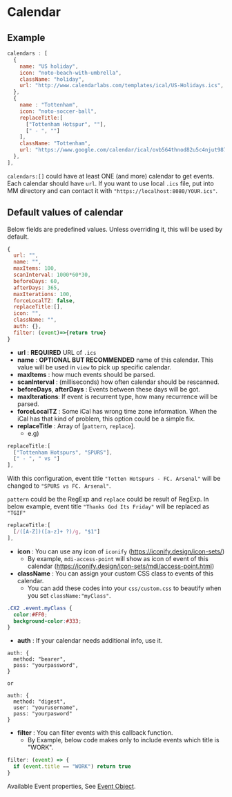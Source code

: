 # Calendar

## Example
```javascript
calendars : [
  {
    name: "US holiday",
    icon: "noto-beach-with-umbrella",
    className: "holiday",
    url: "http://www.calendarlabs.com/templates/ical/US-Holidays.ics",
  },
  {
    name : "Tottenham",
    icon: "noto-soccer-ball",
    replaceTitle:[
      ["Tottenham Hotspur", ""],
      [" - ", ""]
    ],
    className: "Tottenham",
    url: "https://www.google.com/calendar/ical/ovb564thnod82u5c4njut98728%40group.calendar.google.com/public/basic.ics",
  },
],
```
`calendars:[]` could have at least ONE (and more) calendar to get events. Each calendar should have `url`. If you want to use local `.ics` file, put into MM directory and can contact it with `"https://localhost:8080/YOUR.ics"`. 

## Default values of calendar
Below fields are predefined values. Unless overriding it, this will be used by default.
```javascript
{
  url: "",
  name: "",
  maxItems: 100,
  scanInterval: 1000*60*30,
  beforeDays: 60,
  afterDays: 365,
  maxIterations: 100,
  forceLocalTZ: false,
  replaceTitle:[],
  icon: "",
  className: "",
  auth: {},
  filter: (event)=>{return true}
}
```
- **url** : **REQUIRED** URL of `.ics`
- **name** : **OPTIONAL BUT RECOMMENDED** name of this calendar. This value will be used in `view` to pick up specific calendar.
- **maxItems** : how much events should be parsed.
- **scanInterval** : (milliseconds) how often calendar should be rescanned.
- **beforeDays**, **afterDays** : Events between these days will be got.
- **maxIterations**: If event is recurrent type, how many recurrence will be parsed.
- **forceLocalTZ** : Some iCal has wrong time zone information. When the iCal has that kind of problem, this option could be a simple fix.
- **replaceTitle** : Array of [`pattern`, `replace`].
  - e.g) 
```js
replaceTitle:[
  ["Tottenham Hotspurs", "SPURS"],
  [" - ", " vs "]
],
```
With this configuration, event title `"Totten Hotspurs - FC. Arsenal"` will be changed to `"SPURS vs FC. Arsenal"`.

`pattern` could be the RegExp and `replace` could be result of RegExp. In below example, event title `"Thanks God Its Friday"` will be replaced as `"TGIF"`

```js
replaceTitle:[
  [/([A-Z])([a-z]+ ?)/g, "$1"]
],
```

- **icon** : You can use any icon of `iconify` (https://iconify.design/icon-sets/)
  - By example, `mdi-access-point` will show as icon of event of this calendar (https://iconify.design/icon-sets/mdi/access-point.html)
- **className** : You can assign your custom CSS class to events of this calendar.
  - You can add these codes into your `css/custom.css` to beautify when you set `className:"myClass"`.
```css
.CX2 .event.myClass {
  color:#FF0;
  background-color:#333;
}
```
- **auth** : If your calendar needs additional info, use it.
```
auth: {
  method: "bearer",
  pass: "yourpassword",
}

or 

auth: {
  method: "digest",
  user: "yourusername",
  pass: "yourpasword"
}
```
- **filter** : You can filter events with this callback function.
  - By Example, below code makes only to include events which title is "WORK".
```js
filter: (event) => {
  if (event.title == "WORK") return true
}
```
Available Event properties, See [Event Object](../Event-Object.md).
